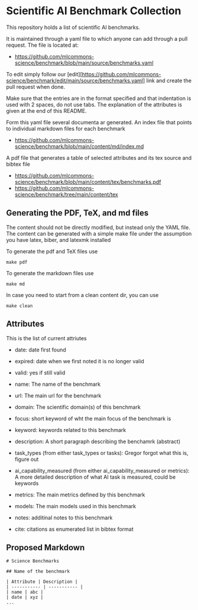 # Scientific AI Benchmark Collection

This repository holds a list of scientific AI benchmarks. 

It is maintained through a yaml file to which anyone can add through a
pull request. The file is located at:

* https://github.com/mlcommons-science/benchmark/blob/main/source/benchmarks.yaml
  
To edit simply follow our
[edit][https://github.com/mlcommons-science/benchmark/edit/main/source/benchmarks.yaml]
link and create the pull request when done.

Make sure that the entries are in the format specified and that
indentation is used with 2 spaces, do not use tabs. The explanation of
the attributes is given at the end of this README.

Form this yaml file several documenta ar generated. An index file that
points to individual markdown files for each benchmark 

* https://github.com/mlcommons-science/benchmark/blob/main/content/md/index.md

A pdf file that generates a table of selected attributes and its tex
source and bibtex file

* https://github.com/mlcommons-science/benchmark/blob/main/content/tex/benchmarks.pdf
* https://github.com/mlcommons-science/benchmark/tree/main/content/tex


## Generating the PDF, TeX, and md files

The content should not be directly modified, but instead only the YAML
file. The content can be generated with a simple make file under the
assumption you have latex, biber, and latexmk installed

To generate the pdf and TeX files use

```make pdf```

To generate the markdown files use

```make md```

In case you need to start from a clean content dir, you can use

```make clean```



## Attributes

This is the list of current attriutes

* date: date first found

* expired: date when we first noted it is no longer valid

* valid: yes if still valid

* name: The name of the benchmark

* url: The main url for the benchmark

* domain: The scientific domain(s) of this benchmark

* focus: short keyword of wht the main focus of the benchmark is

* keyword: keywords related to this benchmark

* description: A short paragraph describing the benchamrk (abstract)

* task_types (from either task_types or tasks): Gregor forgot what
  this is, figure out

* ai_capability_measured (from either ai_capability_measured or
  metrics): A more detailed description of what AI task is measured,
  could be keywords

* metrics: The main metrics defined by this benchmark

* models: The main models used in this benchmark

* notes: additinal notes to this benchmark

* cite: citations as enumerated list in bibtex format


## Proposed Markdown


```
# Science Benchmarks

## Name of the benchmark

| Attribute | Description |
| ----------- | ----------- |
| name | abc |
| date | xyz |
...


```
